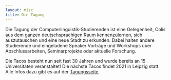```yaml
---
layout: misc
title: Die Tagung
---
```

Die Tagung der Computerlinguistik-Studierenden ist eine Gelegenheit, Colis aus dem ganzen deutschsprachigen Raum kennenzulernen, sich auszutauschen und eine neue Stadt zu erkunden. Dabei halten andere Studierende und eingeladene Speaker Vorträge und Workshops über Abschlussarbeiten, Seminarprojekte oder aktuelle Forschung. 

Die Tacos besteht nun seit fast 30 Jahren und wurde bereits an 15 Universitäten veranstaltet! Die nächste Tacos findet 2021 in Leipzig statt. Alle Infos dazu gibt es auf der [Tagungsseite](http://69.stuts.de).
